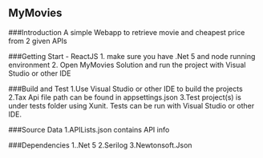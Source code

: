 ## MyMovies
###Introduction
A simple Webapp to retrieve movie and cheapest price from 2 given APIs

###Getting Start - ReactJS
    1. make sure you have .Net 5 and node running environment
    2. Open MyMovies Solution and run the project with Visual Studio or other IDE

###Build and Test
    1.Use Visual Studio or other IDE to build the projects
    2.Tax Api file path can be found in appsettings.json
    3.Test project(s) is under tests folder using Xunit. Tests can be run with Visual Studio or other IDE.

###Source Data
    1.APILists.json contains API info

###Dependencies
    1..Net 5
    2.Serilog
    3.Newtonsoft.Json  